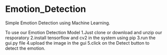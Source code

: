 # Emotion_Detection
Simple Emotion Detection using Machine Learning.
 
To use our Emotion Detection Model
1.Just clone or download and unzip our resporatory
2.install tensorflow and cv2 in the system using pip
3.run the gui.py file
4.upload the image in the gui
5.click on the Detect button to detect the emotion.
